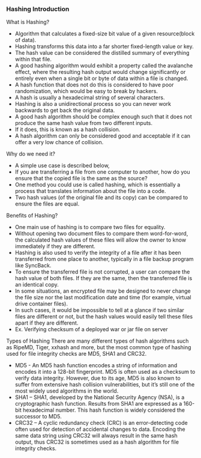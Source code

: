 ### Hashing Introduction

What is Hashing?
- Algorithm that calculates a fixed-size bit value of a given resource(block of data). 
- Hashing transforms this data into a far shorter fixed-length value or key. 
- The hash value can be considered the distilled summary of everything within that file.
- A good hashing algorithm would exhibit a property called the avalanche effect, where the resulting hash output would change significantly or entirely even when a single bit or byte of data within a file is changed. 
- A hash function that does not do this is considered to have poor randomization, which would be easy to break by hackers.
- A hash is usually a hexadecimal string of several characters. 
- Hashing is also a unidirectional process so you can never work backwards to get back the original data.
- A good hash algorithm should be complex enough such that it does not produce the same hash value from two different inputs. 
- If it does, this is known as a hash collision. 
- A hash algorithm can only be considered good and acceptable if it can offer a very low chance of collision.

Why do we need it?
- A simple use case is described below, 
- If you are transferring a file from one computer to another, how do you ensure that the copied file is the same as the source? 
- One method you could use is called hashing, which is essentially a process that translates information about the file into a code. 
- Two hash values (of the original file and its copy) can be compared to ensure the files are equal.

Benefits of Hashing?
- One main use of hashing is to compare two files for equality. 
- Without opening two document files to compare them word-for-word, the calculated hash values of these files will allow the owner to know immediately if they are different.
- Hashing is also used to verify the integrity of a file after it has been transferred from one place to another, typically in a file backup program like SyncBack. 
- To ensure the transferred file is not corrupted, a user can compare the hash value of both files. If they are the same, then the transferred file is an identical copy.
- In some situations, an encrypted file may be designed to never change the file size nor the last modification date and time (for example, virtual drive container files). 
- In such cases, it would be impossible to tell at a glance if two similar files are different or not, but the hash values would easily tell these files apart if they are different.
- Ex. Verifying checksum of a deployed war or jar file on server

Types of Hashing
There are many different types of hash algorithms such as RipeMD, Tiger, xxhash and more, but the most common type of hashing used for file integrity checks are MD5, SHA1 and CRC32.
- MD5 - An MD5 hash function encodes a string of information and encodes it into a 128-bit fingerprint. MD5 is often used as a checksum to verify data integrity. However, due to its age, MD5 is also known to suffer from extensive hash collision vulnerabilities, but it’s still one of the most widely used algorithms in the world.
- SHA1 – SHA1, developed by the National Security Agency (NSA), is a cryptographic hash function. Results from SHA1 are expressed as a 160-bit hexadecimal number. This hash function is widely considered the successor to MD5.
- CRC32 – A cyclic redundancy check (CRC) is an error-detecting code often used for detection of accidental changes to data. Encoding the same data string using CRC32 will always result in the same hash output, thus CRC32 is sometimes used as a hash algorithm for file integrity checks.
